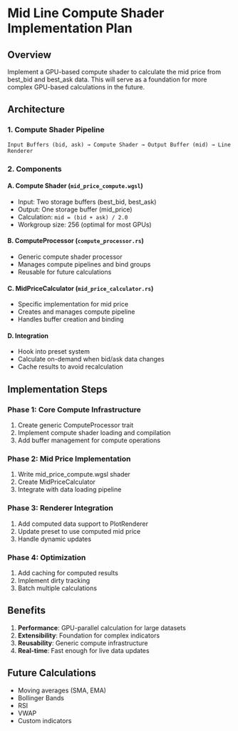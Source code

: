 # Mid Line Compute Shader Implementation Plan

## Overview
Implement a GPU-based compute shader to calculate the mid price from best_bid and best_ask data. This will serve as a foundation for more complex GPU-based calculations in the future.

## Architecture

### 1. Compute Shader Pipeline
```
Input Buffers (bid, ask) → Compute Shader → Output Buffer (mid) → Line Renderer
```

### 2. Components

#### A. Compute Shader (`mid_price_compute.wgsl`)
- Input: Two storage buffers (best_bid, best_ask)
- Output: One storage buffer (mid_price)
- Calculation: `mid = (bid + ask) / 2.0`
- Workgroup size: 256 (optimal for most GPUs)

#### B. ComputeProcessor (`compute_processor.rs`)
- Generic compute shader processor
- Manages compute pipelines and bind groups
- Reusable for future calculations

#### C. MidPriceCalculator (`mid_price_calculator.rs`)
- Specific implementation for mid price
- Creates and manages compute pipeline
- Handles buffer creation and binding

#### D. Integration
- Hook into preset system
- Calculate on-demand when bid/ask data changes
- Cache results to avoid recalculation

## Implementation Steps

### Phase 1: Core Compute Infrastructure
1. Create generic ComputeProcessor trait
2. Implement compute shader loading and compilation
3. Add buffer management for compute operations

### Phase 2: Mid Price Implementation
1. Write mid_price_compute.wgsl shader
2. Create MidPriceCalculator
3. Integrate with data loading pipeline

### Phase 3: Renderer Integration
1. Add computed data support to PlotRenderer
2. Update preset to use computed mid price
3. Handle dynamic updates

### Phase 4: Optimization
1. Add caching for computed results
2. Implement dirty tracking
3. Batch multiple calculations

## Benefits
1. **Performance**: GPU-parallel calculation for large datasets
2. **Extensibility**: Foundation for complex indicators
3. **Reusability**: Generic compute infrastructure
4. **Real-time**: Fast enough for live data updates

## Future Calculations
- Moving averages (SMA, EMA)
- Bollinger Bands
- RSI
- VWAP
- Custom indicators